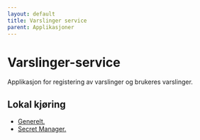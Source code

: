 ```yaml
---
layout: default
title: Varslinger service
parent: Applikasjoner
---
```


# Varslinger-service
Applikasjon for registering av varslinger og brukeres varslinger.

## Lokal kjøring
* [Generelt.](../../docs/local_general.md)
* [Secret Manager.](../../docs/local_secretmanager.md)
